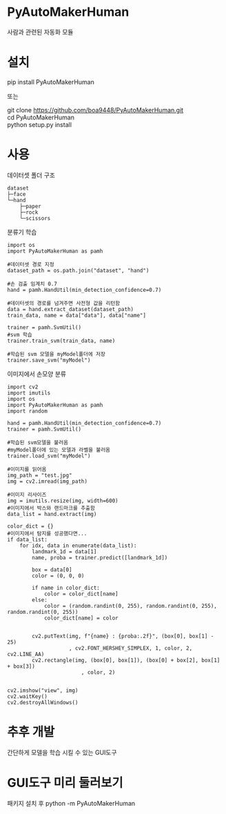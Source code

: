 # PyAutoMakerHuman
사람과 관련된 자동화 모듈


# 설치
pip install PyAutoMakerHuman

또는

git clone https://github.com/boa9448/PyAutoMakerHuman.git <br>
cd PyAutoMakerHuman <br>
python setup.py install <br>


# 사용

데이터셋 폴더 구조

    dataset
    ├─face
    └─hand
        ├─paper
        ├─rock
        └─scissors



분류기 학습

    import os
    import PyAutoMakerHuman as pamh

    #데이터셋 경로 지정
    dataset_path = os.path.join("dataset", "hand")

    #손 검출 임계치 0.7
    hand = pamh.HandUtil(min_detection_confidence=0.7)

    #데이터셋의 경로를 넘겨주면 사전형 값을 리턴함
    data = hand.extract_dataset(dataset_path)
    train_data, name = data["data"], data["name"]

    trainer = pamh.SvmUtil()
    #svm 학습
    trainer.train_svm(train_data, name)

    #학습된 svm 모델을 myModel폴더에 저장
    trainer.save_svm("myModel")
    


이미지에서 손모양 분류

    import cv2
    import imutils
    import os
    import PyAutoMakerHuman as pamh
    import random

    hand = pamh.HandUtil(min_detection_confidence=0.7)
    trainer = pamh.SvmUtil()

    #학습된 svm모델을 불러옴
    #myModel폴더에 있는 모델과 라벨을 불러옴
    trainer.load_svm("myModel")

    #이미지를 읽어옴
    img_path = "test.jpg"
    img = cv2.imread(img_path)

    #이미지 리사이즈
    img = imutils.resize(img, width=600)
    #이미지에서 박스와 랜드마크를 추출함
    data_list = hand.extract(img)

    color_dict = {}
    #이미지에서 탐지를 성공했다면...
    if data_list:
        for idx, data in enumerate(data_list):
            landmark_1d = data[1]
            name, proba = trainer.predict([landmark_1d])

            box = data[0]
            color = (0, 0, 0)

            if name in color_dict:
                color = color_dict[name]
            else:
                color = (random.randint(0, 255), random.randint(0, 255), random.randint(0, 255))
                color_dict[name] = color


            cv2.putText(img, f"{name} : {proba:.2f}", (box[0], box[1] - 25)
                        , cv2.FONT_HERSHEY_SIMPLEX, 1, color, 2, cv2.LINE_AA)
            cv2.rectangle(img, (box[0], box[1]), (box[0] + box[2], box[1] + box[3])
                            , color, 2)


    cv2.imshow("view", img)
    cv2.waitKey()
    cv2.destroyAllWindows()


# 추후 개발
간단하게 모델을 학습 시킬 수 있는 GUI도구


# GUI도구 미리 둘러보기
패키지 설치 후 
python -m PyAutoMakerHuman
